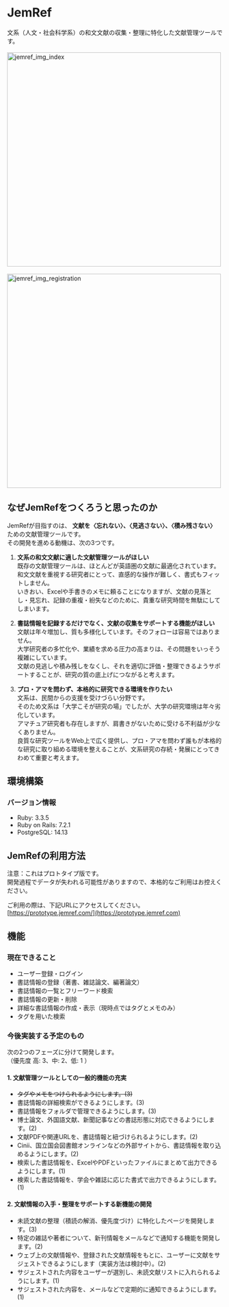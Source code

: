 # JemRef


文系（人文・社会科学系）の和文文献の収集・整理に特化した文献管理ツールです。  
 </br>
<img width="500" alt="jemref_img_index" src="https://github.com/user-attachments/assets/bdc55db9-0b2b-42fa-80d3-7fb6157c7e33">   
 </br>
<img width="500" alt="jemref_img_registration" src="https://github.com/user-attachments/assets/bd20d546-1375-40bf-86e9-72dac3c74a27">
</br>
## なぜJemRefをつくろうと思ったのか
JemRefが目指すのは、 **文献を〈忘れない〉、〈見逃さない〉、〈積み残さない〉** ための文献管理ツールです。  
その開発を進める動機は、次の3つです。

1. **文系の和文文献に適した文献管理ツールがほしい**  
既存の文献管理ツールは、ほとんどが英語圏の文献に最適化されています。  
和文文献を重視する研究者にとって、直感的な操作が難しく、書式もフィットしません。  
いきおい、Excelや手書きのメモに頼ることになりますが、文献の見落とし・見忘れ、記録の重複・紛失などのために、貴重な研究時間を無駄にしてしまいます。  

2. **書誌情報を記録するだけでなく、文献の収集をサポートする機能がほしい**  
文献は年々増加し、質も多様化しています。そのフォローは容易ではありません。  
大学研究者の多忙化や、業績を求める圧力の高まりは、その問題をいっそう複雑にしています。  
文献の見逃しや積み残しをなくし、それを適切に評価・整理できるようサポートすることが、研究の質の底上げにつながると考えます。  

3. **プロ・アマを問わず、本格的に研究できる環境を作りたい**  
文系は、民間からの支援を受けづらい分野です。  
そのため文系は「大学こそが研究の場」でしたが、大学の研究環境は年々劣化しています。  
アマチュア研究者も存在しますが、肩書きがないために受ける不利益が少なくありません。  
良質な研究ツールをWeb上で広く提供し、プロ・アマを問わず誰もが本格的な研究に取り組める環境を整えることが、文系研究の存続・発展にとってきわめて重要と考えます。
## 環境構築

### バージョン情報
* Ruby: 3.3.5
* Ruby on Rails: 7.2.1
* PostgreSQL: 14.13

## JemRefの利用方法
注意：これはプロトタイプ版です。  
開発過程でデータが失われる可能性がありますので、本格的なご利用はお控えください。  

ご利用の際は、下記URLにアクセスしてください。  
[https://prototype.jemref.com/](https://prototype.jemref.com)

## 機能
### 現在できること

* ユーザー登録・ログイン  
* 書誌情報の登録（著書、雑誌論文、編著論文）  
* 書誌情報の一覧とフリーワード検索  
* 書誌情報の更新・削除
* 詳細な書誌情報の作成・表示（現時点ではタグとメモのみ）
* タグを用いた検索

### 今後実装する予定のもの
次の2つのフェーズに分けて開発します。  
（優先度 高: 3、中: 2、低: 1 ） 
#### 1. 文献管理ツールとしての一般的機能の充実
* ~~タグやメモをつけられるようにします。(3)~~
* 書誌情報の詳細検索ができるようにします。(3)
* 書誌情報をフォルダで管理できるようにします。(3)
* 博士論文、外国語文献、新聞記事などの書誌形態に対応できるようにします。(2)
* 文献PDFや関連URLを、書誌情報と紐づけられるようにします。(2)
* Cinii、国立国会図書館オンラインなどの外部サイトから、書誌情報を取り込めるようにします。(2)
* 検索した書誌情報を、ExcelやPDFといったファイルにまとめて出力できるようにします。(1)
* 検索した書誌情報を、学会や雑誌に応じた書式で出力できるようにします。(1)

#### 2. 文献情報の入手・整理をサポートする新機能の開発
* 未読文献の整理（積読の解消、優先度づけ）に特化したページを開発します。(3)
* 特定の雑誌や著者について、新刊情報をメールなどで通知する機能を開発します。(2)
* ウェブ上の文献情報や、登録された文献情報をもとに、ユーザーに文献をサジェストできるようにします（実装方法は検討中）。(2)
* サジェストされた内容をユーザーが選別し、未読文献リストに入れられるようにします。(1)
* サジェストされた内容を、メールなどで定期的に通知できるようにします。(1)